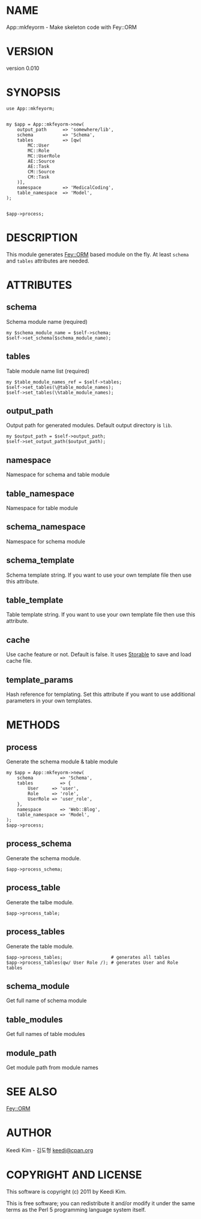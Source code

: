 # NAME

App::mkfeyorm - Make skeleton code with Fey::ORM

# VERSION

version 0.010

# SYNOPSIS

    use App::mkfeyorm;
    

    my $app = App::mkfeyorm->new(
        output_path      => 'somewhere/lib',
        schema           => 'Schema',
        tables           => [qw(
            MC::User
            MC::Role
            MC::UserRole
            AE::Source
            AE::Task
            CM::Source
            CM::Task
        )],
        namespace        => 'MedicalCoding',
        table_namespace  => 'Model',
    );
    

    $app->process;

# DESCRIPTION

This module generates [Fey::ORM](http://search.cpan.org/perldoc?Fey::ORM) based module on the fly.
At least `schema` and `tables` attributes are needed.

# ATTRIBUTES

## schema

Schema module name (required)

    my $schema_module_name = $self->schema;
    $self->set_schema($schema_module_name);

## tables

Table module name list (required)

    my $table_module_names_ref = $self->tables;
    $self->set_tables(\@table_module_names);
    $self->set_tables(\%table_module_names);

## output_path

Output path for generated modules.
Default output directory is `lib`.

    my $output_path = $self->output_path;
    $self->set_output_path($output_path);

## namespace

Namespace for schema and table module

## table_namespace

Namespace for table module

## schema_namespace

Namespace for schema module

## schema_template

Schema template string.
If you want to use your own template file then use this attribute.

## table_template

Table template string.
If you want to use your own template file then use this attribute.

## cache

Use cache feature or not. Default is false.
It uses [Storable](http://search.cpan.org/perldoc?Storable) to save and load cache file.

## template_params

Hash reference for templating.
Set this attribute if you want to use additional parameters
in your own templates.

# METHODS

## process

Generate the schema module & table module

    my $app = App::mkfeyorm->new(
        schema          => 'Schema',
        tables          => {
            User     => 'user',
            Role     => 'role',
            UserRole => 'user_role',
        },
        namespace       => 'Web::Blog',
        table_namespace => 'Model',
    );
    $app->process;

## process_schema

Generate the schema module.

    $app->process_schema;

## process_table

Generate the talbe module.

    $app->process_table;

## process_tables

Generate the table module.

    $app->process_tables;                  # generates all tables
    $app->process_tables(qw/ User Role /); # generates User and Role tables

## schema_module

Get full name of schema module

## table_modules

Get full names of table modules

## module_path

Get module path from module names

# SEE ALSO

[Fey::ORM](http://search.cpan.org/perldoc?Fey::ORM)

# AUTHOR

Keedi Kim - 김도형 <keedi@cpan.org>

# COPYRIGHT AND LICENSE

This software is copyright (c) 2011 by Keedi Kim.

This is free software; you can redistribute it and/or modify it under
the same terms as the Perl 5 programming language system itself.